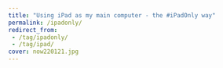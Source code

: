 ```yaml
---
title: "Using iPad as my main computer - the #iPadOnly way"
permalink: /ipadonly/
redirect_from:
 - /tag/ipadonly/
 - /tag/ipad/
cover: now220121.jpg
---
```

